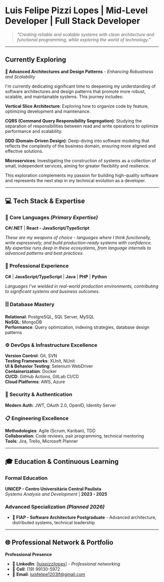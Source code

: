 # Luis Felipe Pizzi Lopes | Mid-Level Developer | Full Stack Developer

> *"Creating reliable and scalable systems with clean architecture and functional programming, while exploring the world of technology."*

---

## Currently Exploring
**🔗 Advanced Architectures and Design Patterns** - *Enhancing Robustness and Scalability*

I'm currently dedicating significant time to deepening my understanding of software architectures and design patterns that promote more robust, scalable, and maintainable systems. This journey includes:

**Vertical Slice Architecture**: Exploring how to organize code by feature, optimizing development and maintenance.

**CQRS (Command Query Responsibility Segregation)**: Studying the separation of responsibilities between read and write operations to optimize performance and scalability.

**DDD (Domain-Driven Design)**: Deep-diving into software modeling that reflects the complexity of the business domain, ensuring more aligned and effective solutions.

**Microservices**: Investigating the construction of systems as a collection of small, independent services, aiming for greater flexibility and resilience.

This exploration complements my passion for building high-quality software and represents the next step in my technical evolution as a developer.

---

## 💻 Tech Stack & Expertise

### 🧠 Core Languages *(Primary Expertise)*
**C#/.NET** | **React - JavaScript/TypeScript**

*These are my weapons of choice - languages where I think functionally, write expressively, and build production-ready systems with confidence. My expertise runs deep in these ecosystems, from language internals to advanced patterns and best practices.*

### 🔧 Professional Experience
**C#** | **JavaScript/TypeScript** | **Java** | **PHP** | **Python**

*Languages I've wielded in real-world production environments, contributing to significant systems and business outcomes.*

### 🗄️ Database Mastery
**Relational**: PostgreSQL, SQL Server, MySQL  
**NoSQL**: MongoDB   
**Performance**: Query optimization, indexing strategies, database design patterns

### ⚙️ DevOps & Infrastructure Excellence
**Version Control**: Git, SVN     
**Testing Frameworks**: XUnit, NUnit      
**UI & Behavior Testing**: Selenium WebDriver    
**Containerization**: Docker    
**CI/CD**: GitHub Actions, GitLab CI/CD  
**Cloud Platforms**: AWS, Azure    

### 🔐 Security & Authentication
**Modern Auth**: JWT, OAuth 2.0, OpenID, Identity Server

### 📋 Engineering Excellence
**Methodologies**: Agile (Scrum, Kanban), TDD  
**Collaboration**: Code reviews, pair programming, technical mentoring  
**Tools**: Jira, Trello, Microsoft Planner

---

## 🎓 Education & Continuous Learning

### **Formal Education**
**UNICEP - Centro Universitário Central Paulista**  
*Systems Analysis and Development* | **2023 - 2025**  

### **Advanced Specialization** *(Planned 2026)*
- **🎯 FIAP - Software Architecture Postgraduate** - Advanced architecture, distributed systems, technical leadership

---

## 🌐 Professional Network & Portfolio

**Professional Presence**
- 💼 **LinkedIn**: [[luispizzilopes](https://www.linkedin.com/in/luis-felipe-pizzi-lopes-04b531204/)] - *Professional networking*
- 📱 **Cell**: (19) 99130-5972
- 📧 **Email**: luisfelipe1203lf@gmail.com
